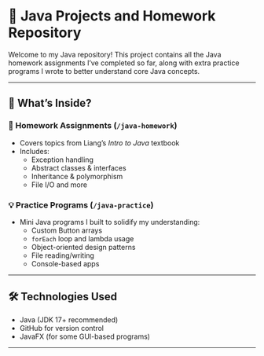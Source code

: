# 🧠 Java Projects and Homework Repository

Welcome to my Java repository! This project contains all the Java homework assignments I’ve completed so far, along with extra practice programs I wrote to better understand core Java concepts.

---

## 📌 What’s Inside?

### 📝 Homework Assignments (`/java-homework`)
- Covers topics from Liang’s *Intro to Java* textbook
- Includes:
  - Exception handling
  - Abstract classes & interfaces
  - Inheritance & polymorphism
  - File I/O and more

### 💡 Practice Programs (`/java-practice`)
- Mini Java programs I built to solidify my understanding:
  - Custom Button arrays
  - `forEach` loop and lambda usage
  - Object-oriented design patterns
  - File reading/writing
  - Console-based apps

---

## 🛠️ Technologies Used

- Java (JDK 17+ recommended)
- GitHub for version control
- JavaFX (for some GUI-based programs)

---
